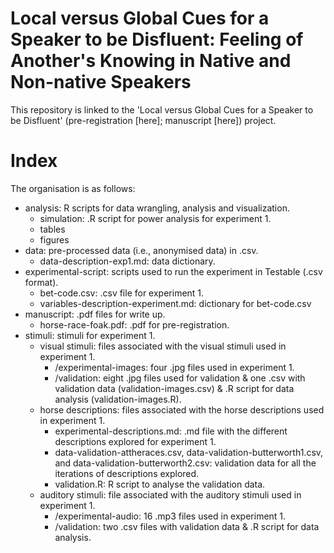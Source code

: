 # Local versus Global Cues for a Speaker to be Disfluent: Feeling of Another's Knowing in Native and Non-native Speakers

This repository is linked to the 'Local versus Global Cues for a Speaker to be Disfluent' (pre-registration [here]; manuscript [here]) project. 

# Index

The organisation is as follows:
* analysis: R scripts for data wrangling, analysis and visualization.
  * simulation: .R script for power analysis for experiment 1.
  * tables
  * figures
* data: pre-processed data (i.e., anonymised data) in .csv. 
  * data-description-exp1.md: data dictionary.
* experimental-script: scripts used to run the experiment in Testable (.csv format).
  * bet-code.csv: .csv file for experiment 1.
  * variables-description-experiment.md: dictionary for bet-code.csv
* manuscript: .pdf files for write up.
  * horse-race-foak.pdf: .pdf for pre-registration.
* stimuli: stimuli for experiment 1.
  * visual stimuli: files associated with the visual stimuli used in experiment 1.
    * /experimental-images: four .jpg files used in experiment 1.
    * /validation: eight .jpg files used for validation & one .csv with validation data (validation-images.csv) & .R script for data analysis (validation-images.R).
  * horse descriptions: files associated with the horse descriptions used in experiment 1.
    * experimental-descriptions.md: .md file with the different descriptions explored for experiment 1.
    * data-validation-attheraces.csv, data-validation-butterworth1.csv, and data-validation-butterworth2.csv: validation data for all the iterations of descriptions explored.
    * validation.R: R script to analyse the validation data.
  * auditory stimuli: file associated with the auditory stimuli used in experiment 1.
    * /experimental-audio: 16 .mp3 files used in experiment 1.
    * /validation: two .csv files with validation data & .R script for data analysis.
  


